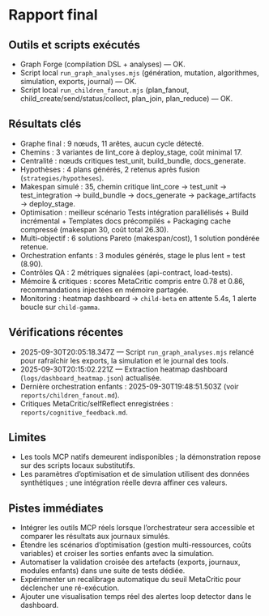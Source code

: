 # Rapport final

## Outils et scripts exécutés
- Graph Forge (compilation DSL + analyses) — OK.
- Script local `run_graph_analyses.mjs` (génération, mutation, algorithmes, simulation, exports, journal) — OK.
- Script local `run_children_fanout.mjs` (plan_fanout, child_create/send/status/collect, plan_join, plan_reduce) — OK.

## Résultats clés
- Graphe final : 9 nœuds, 11 arêtes, aucun cycle détecté.
- Chemins : 3 variantes de lint_core à deploy_stage, coût minimal 17.
- Centralité : nœuds critiques test_unit, build_bundle, docs_generate.
- Hypothèses : 4 plans générés, 2 retenus après fusion (`strategies/hypotheses`).
- Makespan simulé : 35, chemin critique lint_core → test_unit → test_integration → build_bundle → docs_generate → package_artifacts → deploy_stage.
- Optimisation : meilleur scénario Tests intégration parallélisés + Build incrémental + Templates docs précompilés + Packaging cache compressé (makespan 30, coût total 26.30).
- Multi-objectif : 6 solutions Pareto (makespan/cost), 1 solution pondérée retenue.
- Orchestration enfants : 3 modules générés, stage le plus lent = test (8.90).
- Contrôles QA : 2 métriques signalées (api-contract, load-tests).
- Mémoire & critiques : scores MetaCritic compris entre 0.78 et 0.86, recommandations injectées en mémoire partagée.
- Monitoring : heatmap dashboard → `child-beta` en attente 5.4s, 1 alerte boucle sur `child-gamma`.

## Vérifications récentes
- 2025-09-30T20:05:18.347Z — Script `run_graph_analyses.mjs` relancé pour rafraîchir les exports, la simulation et le journal des tools.
- 2025-09-30T20:15:02.221Z — Extraction heatmap dashboard (`logs/dashboard_heatmap.json`) actualisée.
- Dernière orchestration enfants : 2025-09-30T19:48:51.503Z (voir `reports/children_fanout.md`).
- Critiques MetaCritic/selfReflect enregistrées : `reports/cognitive_feedback.md`.

## Limites
- Les tools MCP natifs demeurent indisponibles ; la démonstration repose sur des scripts locaux substitutifs.
- Les paramètres d’optimisation et de simulation utilisent des données synthétiques ; une intégration réelle devra affiner ces valeurs.

## Pistes immédiates
- Intégrer les outils MCP réels lorsque l’orchestrateur sera accessible et comparer les résultats aux journaux simulés.
- Étendre les scénarios d’optimisation (gestion multi-ressources, coûts variables) et croiser les sorties enfants avec la simulation.
- Automatiser la validation croisée des artefacts (exports, journaux, modules enfants) dans une suite de tests dédiée.
- Expérimenter un recalibrage automatique du seuil MetaCritic pour déclencher une ré-exécution.
- Ajouter une visualisation temps réel des alertes loop detector dans le dashboard.
